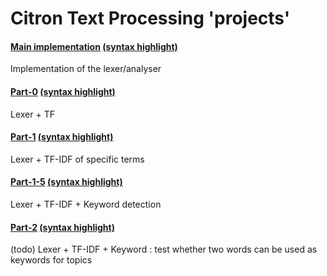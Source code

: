 # Citron Text Processing 'projects'

#### [Main implementation](commons/main.ctr) [(syntax highlight)](https://alimpfard.github.io/citron-ace-editor/index.html?file=https://raw.githubusercontent.com/alimpfard/citron-tp-test/master/commons/main.ctr)
Implementation of the lexer/analyser

#### [Part-0](part-0/spec.ctr) [(syntax highlight)](https://alimpfard.github.io/citron-ace-editor/index.html?file=https://raw.githubusercontent.com/alimpfard/citron-tp-test/master/part-0/spec.ctr)
Lexer + TF

#### [Part-1](part-1/spec.ctr) [(syntax highlight)](https://alimpfard.github.io/citron-ace-editor/index.html?file=https://raw.githubusercontent.com/alimpfard/citron-tp-test/master/part-1/spec.ctr)
Lexer + TF-IDF of specific terms

#### [Part-1-5](part-1-5/spec.ctr) [(syntax highlight)](https://alimpfard.github.io/citron-ace-editor/index.html?file=https://raw.githubusercontent.com/alimpfard/citron-tp-test/master/part-1-5/spec.ctr)
Lexer + TF-IDF + Keyword detection

#### [Part-2](part-2/spec.ctr) [(syntax highlight)](https://alimpfard.github.io/citron-ace-editor/index.html?file=https://raw.githubusercontent.com/alimpfard/citron-tp-test/master/part-2/spec.ctr)
(todo) Lexer + TF-IDF + Keyword : test whether two words can be used as keywords for topics
